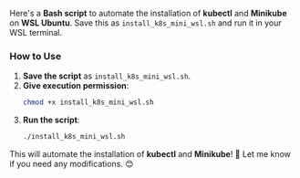 Here's a **Bash script** to automate the installation of **kubectl** and **Minikube** on **WSL Ubuntu**. Save this as `install_k8s_mini_wsl.sh` and run it in your WSL terminal.

### **How to Use**
1. **Save the script** as `install_k8s_mini_wsl.sh`.
2. **Give execution permission**:
   ```bash
   chmod +x install_k8s_mini_wsl.sh
   ```
3. **Run the script**:
   ```bash
   ./install_k8s_mini_wsl.sh
   ```

This will automate the installation of **kubectl** and **Minikube**! 🚀 Let me know if you need any modifications. 😊

